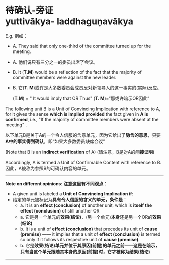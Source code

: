 # 待确认-旁证<br>yuttivākya- laddhaguṇavākya
E.g. 例如：
  - A. They said that only one-third of the committee turned up for the meeting.
  - A. 他们说只有三分之一的委员出席了会议。
  - B. It (**T.M**) would be a reflection of the fact that the majority of committee members were against the new leader.
  - B. 它(**T. M**)或许是大多数委员会成员反对新领导人的这一事实的(实际)反应。

    (**T.M**) = " It would imply that OR Thus"
    (**T. M**)=“那或许暗示OR因此”

The following unit B is a Unit of Convincing Implication with reference to A, for it gives the sense **which is implied provided** the fact given in **A is confirmed**, i.e., "If the majority of committee members were absent at the meeting" . 

以下单元B是关于A的一个令人信服的含意单元，因为它给出了**隐含的意思**，只要**A中的事实得到确认**，即“如果大多数委员缺席会议”

(Note that B is an **indirect verification** of A)
(请注意，B是对A的**间接证明**)

Accordingly, A is termed a Unit of Confirmable Content with reference to B.
因此，A被称为参照B的可确认内容的单元。

---------------
**Note on different opinions**:
**注意这里有不同观点**：
- A given unit is labeled a **Unit of Convincing Implication if**:
- 给定的单元被标记为**具有令人信服的含义的单元，条件是**：
  - a. It is an **effect (conclusion)** of another unit, which is **itself the effect (conclusion)** of still another OR
  - a. 它是另一个单元的**效果(结论)**，(另一个单元)**本身**还是另一个OR的**效果(结论)**
  - b. It is a unit of **effect (conclusion)** that precedes its unit of **cause (premise)** —— it implies that a unit of **effect (conclusion)** is termed so only if it follows its respective unit of **cause (premise)**.
  - b. 它是**效果(结论)**单元并位于其**原因(前提)**的单元之前——这是在暗示，只有当这个单元跟随其本身的**原因(前提)**时，它才被称为**结果(结论)**
---------------